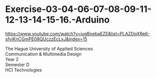 # Exercise-03-04-06-07-08-09-11-12-13-14-15-16.-Arduino
https://www.youtube.com/watch?v=jugBnebaEZE&list=PLAZDqXRe6-sfyiKnCGmPE08QUczzEcLxJ&index=15

The Hague University of Applied Sciences<br>
Communication & Multimedia Design<br>
Year 2<br>
Semester D<br>
HCI Technologies<br>